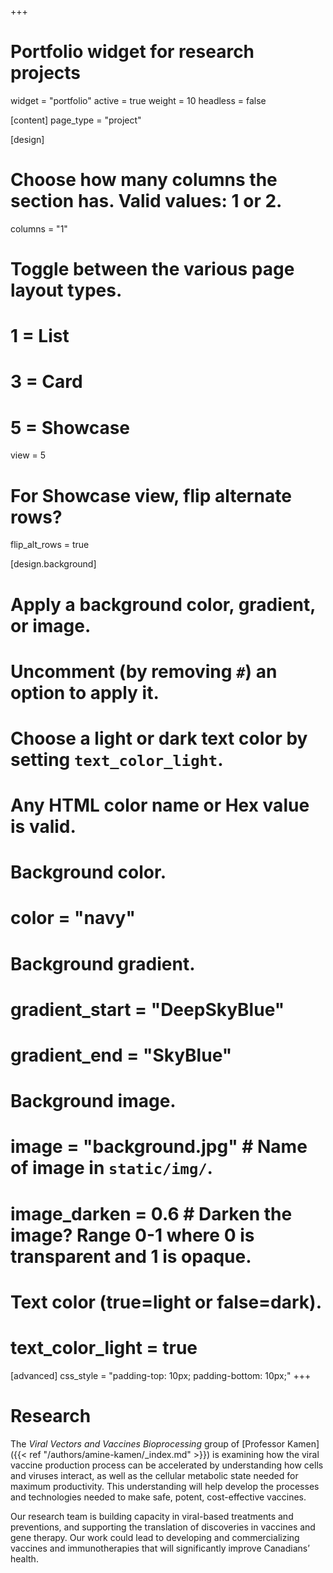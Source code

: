 +++
# Portfolio widget for research projects
widget = "portfolio"
active = true
weight = 10
headless = false

[content]
  page_type = "project"

[design]
  # Choose how many columns the section has. Valid values: 1 or 2.
  columns = "1"

  # Toggle between the various page layout types.
  #   1 = List
  #   3 = Card
  #   5 = Showcase
  view = 5

  # For Showcase view, flip alternate rows?
  flip_alt_rows = true

[design.background]
  # Apply a background color, gradient, or image.
  #   Uncomment (by removing `#`) an option to apply it.
  #   Choose a light or dark text color by setting `text_color_light`.
  #   Any HTML color name or Hex value is valid.

  # Background color.
  # color = "navy"

  # Background gradient.
  # gradient_start = "DeepSkyBlue"
  # gradient_end = "SkyBlue"

  # Background image.
  # image = "background.jpg"  # Name of image in `static/img/`.
  # image_darken = 0.6  # Darken the image? Range 0-1 where 0 is transparent and 1 is opaque.

  # Text color (true=light or false=dark).
  # text_color_light = true

[advanced]
 css_style = "padding-top: 10px; padding-bottom: 10px;"
+++

# **Research**

The _Viral Vectors and Vaccines Bioprocessing_ group of [Professor Kamen]({{< ref
"/authors/amine-kamen/_index.md" >}}) is examining how the viral vaccine
production process can be accelerated by understanding how cells and viruses
interact, as well as the cellular metabolic state needed for maximum
productivity. This understanding will help develop the processes and
technologies needed to make safe, potent, cost-effective vaccines.

Our research team is building capacity in viral-based treatments and
preventions, and supporting the translation of discoveries in vaccines and gene
therapy. Our work could lead to developing and commercializing vaccines and
immunotherapies that will significantly improve Canadians’ health.

